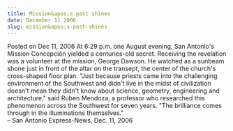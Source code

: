 ```yaml
---
title: Mission&apos;s past shines
date: December 11 2006
slug: mission&apos;s-past-shines
---
```





<span class="date">Posted on Dec 11, 2006    </span>
At 6:29 p.m. one August evening, San Antonio&apos;s Mission Concepci&#xF3;n
yielded a centuries-old secret. Receiving the revelation was a
volunteer at the mission, George Dawson. He watched as a sunbeam
shone just in front of the altar on the transept, the center of the
church&apos;s cross-shaped floor plan. &quot;Just because priests came into
the challenging environment of the Southwest and didn&apos;t live in the
midst of civilization doesn&apos;t mean they didn&apos;t know about science,
geometry, engineering and architecture,&quot; said Ruben Mendoza, a
professor who researched this phenomenon across the Southwest for
seven years. &quot;The brilliance comes through in the illuminations
themselves.&quot;<br>
&#x2013; San Antonio Express-News, Dec. 11, 2006<br/></br>





